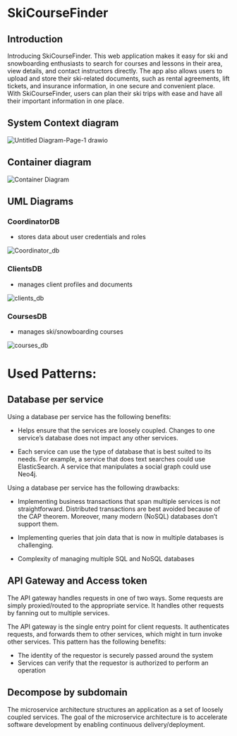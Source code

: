 # SkiCourseFinder

## Introduction
Introducing SkiCourseFinder. This web application makes it easy for ski and snowboarding enthusiasts to search for courses and lessons in their area, view details, and contact instructors directly. The app also allows users to upload and store their ski-related documents, such as rental agreements, lift tickets, and insurance information, in one secure and convenient place. With SkiCourseFinder, users can plan their ski trips with ease and have all their important information in one place.

## System Context diagram
![Untitled Diagram-Page-1 drawio](https://user-images.githubusercontent.com/52666207/217804248-18b75559-c18a-4500-aeda-769c21c2d0ca.png)

## Container diagram
![Container Diagram](https://user-images.githubusercontent.com/52666207/217680294-ac4b806d-07c5-4116-b9f4-65c5e08b8856.jpg)

## UML Diagrams 

### CoordinatorDB
- stores data about user credentials and roles

![Coordinator_db](https://user-images.githubusercontent.com/52666207/217680449-8bc25b15-05b4-4150-87f1-49baf782b097.png)

### ClientsDB
- manages client profiles and documents

![clients_db](https://user-images.githubusercontent.com/52666207/217680495-30ea5052-138c-4bee-bbb3-ee8a66811388.png)

### CoursesDB
- manages ski/snowboarding courses

![courses_db](https://user-images.githubusercontent.com/52666207/217680524-4060e727-9564-4a3b-8872-5e0b10e6dc25.png)


# Used Patterns:

## Database per service
Using a database per service has the following benefits:

- Helps ensure that the services are loosely coupled. Changes to one service’s database does not impact any other services.

- Each service can use the type of database that is best suited to its needs. For example, a service that does text searches could use ElasticSearch. A service that manipulates a social graph could use Neo4j.

Using a database per service has the following drawbacks:

- Implementing business transactions that span multiple services is not straightforward. Distributed transactions are best avoided because of the CAP theorem. Moreover, many modern (NoSQL) databases don’t support them.

- Implementing queries that join data that is now in multiple databases is challenging.

- Complexity of managing multiple SQL and NoSQL databases

## API Gateway and Access token
The API gateway handles requests in one of two ways. Some requests are simply proxied/routed to the appropriate service. It handles other requests by fanning out to multiple services.

The API gateway is the single entry point for client requests. It authenticates requests, and forwards them to other services, which might in turn invoke other services.
This pattern has the following benefits:
- The identity of the requestor is securely passed around the system
- Services can verify that the requestor is authorized to perform an operation


## Decompose by subdomain
The microservice architecture structures an application as a set of loosely coupled services. The goal of the microservice architecture is to accelerate software development by enabling continuous delivery/deployment.
